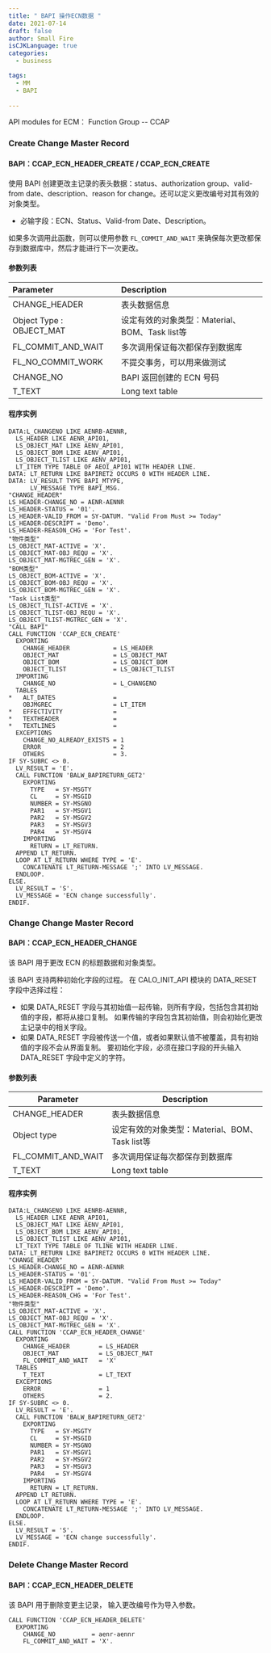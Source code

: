 ```yaml
---
title: " BAPI 操作ECN数据 "
date: 2021-07-14
draft: false
author: Small Fire
isCJKLanguage: true
categories: 
  - business

tags: 
  - MM
  - BAPI
 
---
```


API modules for ECM： Function Group -- CCAP 

### Create Change Master Record

#### BAPI：CCAP_ECN_HEADER_CREATE / CCAP_ECN_CREATE

使用 BAPI 创建更改主记录的表头数据：status、authorization group、valid-from date、description、reason for change。还可以定义更改编号对其有效的对象类型。

- 必输字段：ECN、Status、Valid-from Date、Description。


如果多次调用此函数，则可以使用参数 `FL_COMMIT_AND_WAIT` 来确保每次更改都保存到数据库中，然后才能进行下一次更改。

#### 参数列表

| Parameter                | Description                                    |
| :----------------------- | :--------------------------------------------- |
| CHANGE_HEADER            | 表头数据信息                                   |
| Object Type : OBJECT_MAT | 设定有效的对象类型：Material、BOM、Task list等 |
| FL_COMMIT_AND_WAIT       | 多次调用保证每次都保存到数据库                 |
| FL_NO_COMMIT_WORK        | 不提交事务，可以用来做测试                     |
| CHANGE_NO                | BAPI 返回创建的 ECN 号码                       |
| T_TEXT                   | Long text table                                |

#### 程序实例

```ABAP
DATA:L_CHANGENO LIKE AENRB-AENNR,
  LS_HEADER LIKE AENR_API01,
  LS_OBJECT_MAT LIKE AENV_API01,
  LS_OBJECT_BOM LIKE AENV_API01,
  LS_OBJECT_TLIST LIKE AENV_API01,
  LT_ITEM TYPE TABLE OF AEOI_API01 WITH HEADER LINE.
DATA: LT_RETURN LIKE BAPIRET2 OCCURS 0 WITH HEADER LINE.
DATA: LV_RESULT TYPE BAPI_MTYPE,
      LV_MESSAGE TYPE BAPI_MSG.
"CHANGE_HEADER"
LS_HEADER-CHANGE_NO = AENR-AENNR
LS_HEADER-STATUS = '01'.
LS_HEADER-VALID_FROM = SY-DATUM. "Valid From Must >= Today"
LS_HEADER-DESCRIPT = 'Demo'.
LS_HEADER-REASON_CHG = 'For Test'.
"物件类型"
LS_OBJECT_MAT-ACTIVE = 'X'.
LS_OBJECT_MAT-OBJ_REQU = 'X'.
LS_OBJECT_MAT-MGTREC_GEN = 'X'.
"BOM类型"
LS_OBJECT_BOM-ACTIVE = 'X'.
LS_OBJECT_BOM-OBJ_REQU = 'X'.
LS_OBJECT_BOM-MGTREC_GEN = 'X'.
"Task List类型"
LS_OBJECT_TLIST-ACTIVE = 'X'.
LS_OBJECT_TLIST-OBJ_REQU = 'X'.
LS_OBJECT_TLIST-MGTREC_GEN = 'X'.
"CALL BAPI"
CALL FUNCTION 'CCAP_ECN_CREATE'
  EXPORTING
    CHANGE_HEADER            = LS_HEADER
    OBJECT_MAT               = LS_OBJECT_MAT
    OBJECT_BOM               = LS_OBJECT_BOM
    OBJECT_TLIST             = LS_OBJECT_TLIST
  IMPORTING
    CHANGE_NO                = L_CHANGENO
  TABLES
*   ALT_DATES                =
    OBJMGREC                 = LT_ITEM
*   EFFECTIVITY              =
*   TEXTHEADER               =
*   TEXTLINES                =
  EXCEPTIONS
    CHANGE_NO_ALREADY_EXISTS = 1
    ERROR                    = 2
    OTHERS                   = 3.
IF SY-SUBRC <> 0.
  LV_RESULT = 'E'.
  CALL FUNCTION 'BALW_BAPIRETURN_GET2'
    EXPORTING
      TYPE   = SY-MSGTY
      CL     = SY-MSGID
      NUMBER = SY-MSGNO
      PAR1   = SY-MSGV1
      PAR2   = SY-MSGV2
      PAR3   = SY-MSGV3
      PAR4   = SY-MSGV4
    IMPORTING
      RETURN = LT_RETURN.
  APPEND LT_RETURN.
  LOOP AT LT_RETURN WHERE TYPE = 'E'.
    CONCATENATE LT_RETURN-MESSAGE ';' INTO LV_MESSAGE.
  ENDLOOP.
ELSE.
  LV_RESULT = 'S'.
  LV_MESSAGE = 'ECN change successfully'.
ENDIF.
```

### Change Change Master Record

#### BAPI：CCAP_ECN_HEADER_CHANGE

该 BAPI 用于更改 ECN 的标题数据和对象类型。

该 BAPI 支持两种初始化字段的过程。 在 CALO_INIT_API 模块的 DATA_RESET 字段中选择过程：

- 如果 DATA_RESET 字段与其初始值一起传输，则所有字段，包括包含其初始值的字段，都将从接口复制。 如果传输的字段包含其初始值，则会初始化更改主记录中的相关字段。
- 如果 DATA_RESET 字段被传送一个值，或者如果默认值不被覆盖，具有初始值的字段不会从界面复制。 要初始化字段，必须在接口字段的开头输入 DATA_RESET 字段中定义的字符。

#### 参数列表

| Parameter          | Description                                    |
| ------------------ | ---------------------------------------------- |
| CHANGE_HEADER      | 表头数据信息                                   |
| Object type        | 设定有效的对象类型：Material、BOM、Task list等 |
| FL_COMMIT_AND_WAIT | 多次调用保证每次都保存到数据库                 |
| T_TEXT             | Long text table                                |

#### 程序实例

```ABAP
DATA:L_CHANGENO LIKE AENRB-AENNR,
  LS_HEADER LIKE AENR_API01,
  LS_OBJECT_MAT LIKE AENV_API01,
  LS_OBJECT_BOM LIKE AENV_API01,
  LS_OBJECT_TLIST LIKE AENV_API01,
  LT_TEXT TYPE TABLE OF TLINE WITH HEADER LINE.
DATA: LT_RETURN LIKE BAPIRET2 OCCURS 0 WITH HEADER LINE.
"CHANGE_HEADER"
LS_HEADER-CHANGE_NO = AENR-AENNR
LS_HEADER-STATUS = '01'.
LS_HEADER-VALID_FROM = SY-DATUM. "Valid From Must >= Today"
LS_HEADER-DESCRIPT = 'Demo'.
LS_HEADER-REASON_CHG = 'For Test'.
"物件类型"
LS_OBJECT_MAT-ACTIVE = 'X'.
LS_OBJECT_MAT-OBJ_REQU = 'X'.
LS_OBJECT_MAT-MGTREC_GEN = 'X'.
CALL FUNCTION 'CCAP_ECN_HEADER_CHANGE'
  EXPORTING
    CHANGE_HEADER        = LS_HEADER
    OBJECT_MAT           = LS_OBJECT_MAT
    FL_COMMIT_AND_WAIT   = 'X'
  TABLES
    T_TEXT               = LT_TEXT
  EXCEPTIONS
    ERROR                = 1
    OTHERS               = 2.
IF SY-SUBRC <> 0.
  LV_RESULT = 'E'.
  CALL FUNCTION 'BALW_BAPIRETURN_GET2'
    EXPORTING
      TYPE   = SY-MSGTY
      CL     = SY-MSGID
      NUMBER = SY-MSGNO
      PAR1   = SY-MSGV1
      PAR2   = SY-MSGV2
      PAR3   = SY-MSGV3
      PAR4   = SY-MSGV4
    IMPORTING
      RETURN = LT_RETURN.
  APPEND LT_RETURN.
  LOOP AT LT_RETURN WHERE TYPE = 'E'.
    CONCATENATE LT_RETURN-MESSAGE ';' INTO LV_MESSAGE.
  ENDLOOP.
ELSE.
  LV_RESULT = 'S'.
  LV_MESSAGE = 'ECN change successfully'.
ENDIF.
```

### Delete Change Master Record

#### BAPI：CCAP_ECN_HEADER_DELETE

该 BAPI 用于删除变更主记录， 输入更改编号作为导入参数。

```ABAP
CALL FUNCTION 'CCAP_ECN_HEADER_DELETE'
  EXPORTING
    CHANGE_NO          = aenr-aennr
    FL_COMMIT_AND_WAIT = 'X'.
```

  